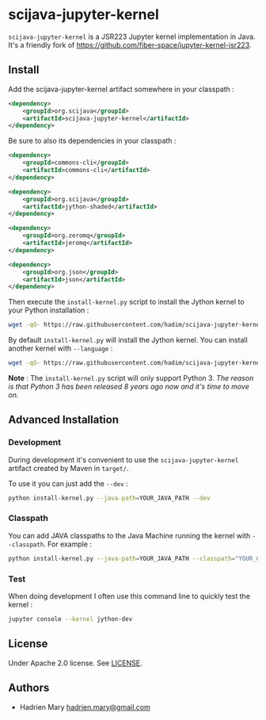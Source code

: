 # scijava-jupyter-kernel

`scijava-jupyter-kernel` is a JSR223 Jupyter kernel implementation in Java. It's a friendly fork of https://github.com/fiber-space/jupyter-kernel-jsr223.


## Install

Add the scijava-jupyter-kernel artifact somewhere in your classpath :

```xml
<dependency>
    <groupId>org.scijava</groupId>
    <artifactId>scijava-jupyter-kernel</artifactId>
</dependency>
```

Be sure to also its dependencies in your classpath :

```xml
<dependency>
    <groupId>commons-cli</groupId>
    <artifactId>commons-cli</artifactId>
</dependency>

<dependency>
    <groupId>org.scijava</groupId>
    <artifactId>jython-shaded</artifactId>
</dependency>

<dependency>
    <groupId>org.zeromq</groupId>
    <artifactId>jeromq</artifactId>
</dependency>

<dependency>
    <groupId>org.json</groupId>
    <artifactId>json</artifactId>
</dependency>
```

Then execute the `install-kernel.py` script to install the Jython kernel to your Python installation :

```bash
wget -qO- https://raw.githubusercontent.com/hadim/scijava-jupyter-kernel/master/install-kernel.py | python - --java-path=YOUR_JAVA_PATH
```

By default `install-kernel.py` will install the Jython kernel. You can install another kernel with `--language` :

```bash
wget -qO- https://raw.githubusercontent.com/hadim/scijava-jupyter-kernel/master/install-kernel.py | python - --java-path=YOUR_JAVA_PATH --language groovy
```

**Note** : The `install-kernel.py` script will only support Python 3. *The reason is that Python 3 has been released 8 years ago now and it's time to move on.*


## Advanced Installation

### Development

During development it's convenient to use the `scijava-jupyter-kernel` artifact created by Maven in `target/`.

To use it you can just add the `--dev` :

```bash
python install-kernel.py --java-path=YOUR_JAVA_PATH --dev
```

### Classpath

You can add JAVA classpaths to the Java Machine running the kernel with `--classpath`. For example :

```bash
python install-kernel.py --java-path=YOUR_JAVA_PATH --classpath="YOUR_CLASS_PATH"
```

### Test

When doing development I often use this command line to quickly test the kernel :

```bash
jupyter console --kernel jython-dev
```

## License

Under Apache 2.0 license. See [LICENSE](LICENSE).

## Authors

- Hadrien Mary <hadrien.mary@gmail.com>
